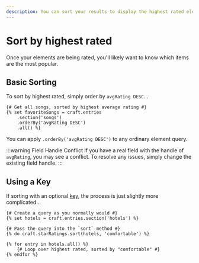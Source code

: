 ```yaml
---
description: You can sort your results to display the highest rated elements first! Fetch your ECM just as you normally would, then pass the ECM into the sort method.
---
```


# Sort by highest rated

Once your elements are being rated, you'll likely want to know which items are the most popular.

## Basic Sorting

To sort by highest rated, simply order by `avgRating DESC`...

```twig
{# Get all songs, sorted by highest average rating #}
{% set favoriteSongs = craft.entries
    .section('songs')
    .orderBy('avgRating DESC')
    .all() %}
```

You can apply `.orderBy('avgRating DESC')` to any ordinary element query.

:::warning Field Handle Conflict
If you have a real field with the handle of `avgRating`, you may see a conflict. To resolve any issues, simply change the existing field handle.
:::

## Using a Key

If sorting with an optional [key](/multiple-ratings-for-the-same-element/), the process is just slightly more complicated...

```twig
{# Create a query as you normally would #}
{% set hotels = craft.entries.section('hotels') %}

{# Pass the query into the `sort` method #}
{% do craft.starRatings.sort(hotels, 'comfortable') %}

{% for entry in hotels.all() %}
    {# Loop over highest rated, sorted by "comfortable" #}
{% endfor %}
```
